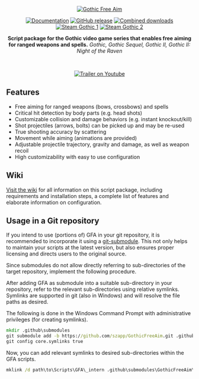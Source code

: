 <div align="center">

[![Gothic Free Aim](https://github.com/szapp/GothicFreeAim/wiki/media/GFA_TITLE_LARGE_FA_trans.png)](https://github.com/szapp/GothicFreeAim)

[![Documentation](https://img.shields.io/badge/docs-wiki-blue)](https://github.com/szapp/GothicFreeAim/wiki)
[![GitHub release](https://img.shields.io/github/v/release/szapp/GothicFreeAim.svg)](https://github.com/szapp/GothicFreeAim/releases/latest)
[![Combined downloads](https://api.szapp.de/downloads/gfa/total/badge)](https://github.com/szapp/GothicFreeAim/releases)
[![Steam Gothic 1](https://img.shields.io/badge/steam-Gothic%201-2a3f5a?logo=steam&labelColor=1b2838)](https://steamcommunity.com/sharedfiles/filedetails/?id=2786959658)
[![Steam Gothic 2](https://img.shields.io/badge/steam-Gothic%202-2a3f5a?logo=steam&labelColor=1b2838)](https://steamcommunity.com/sharedfiles/filedetails/?id=2786958841)

**Script package for the Gothic video game series that enables free aiming for ranged weapons and spells.**
*Gothic, Gothic Sequel, Gothic II, Gothic II: Night of the Raven*

<br />

[![Trailer on Youtube](https://raw.githubusercontent.com/wiki/szapp/GothicFreeAim/media/thumb_small.jpg)](https://www.youtube.com/watch?v=9CrFlxo21Qw)
</div>

## Features

- Free aiming for ranged weapons (bows, crossbows) and spells
- Critical hit detection by body parts (e.g. head shots)
- Customizable collision and damage behaviors (e.g. instant knockout/kill)
- Shot projectiles (arrows, bolts) can be picked up and may be re-used
- True shooting accuracy by scattering
- Movement while aiming (animations are provided)
- Adjustable projectile trajectory, gravity and damage, as well as weapon recoil
- High customizability with easy to use configuration

## Wiki

[Visit the wiki](https://github.com/szapp/GothicFreeAim/wiki) for all information on this script package, including
requirements and installation steps, a complete list of features and elaborate information on configuration.

## Usage in a Git repository

If you intend to use (portions of) GFA in your git repository, it is recommended to incorporate it using a [git-submodule](https://git-scm.com/book/en/v2/Git-Tools-Submodules).
This not only helps to maintain your scripts at the latest version, but also ensures proper licensing and directs users to the original source.

Since submodules do not allow directly referring to sub-directories of the target repository, implement the following procedure.

After adding GFA as submodule into a suitable sub-directory in your repository, refer to the relevant sub-directories using relative symlinks.
Symlinks are supported in git (also in Windows) and will resolve the file paths as desired.

The following is done in the Windows Command Prompt with administrative privileges (for creating symlinks).

```cmd
mkdir .github\submodules
git submodule add -b https://github.com/szapp/GothicFreeAim.git .github\submodules\GothicFreeAim
git config core.symlinks true
```

Now, you can add relevant symlinks to desired sub-directories within the GFA scripts.

```cmd
mklink /d path\to\Scripts\GFA\_intern .github\submodules\GothicFreeAim\_work\data\Scripts\Content\GFA\_intern
```
